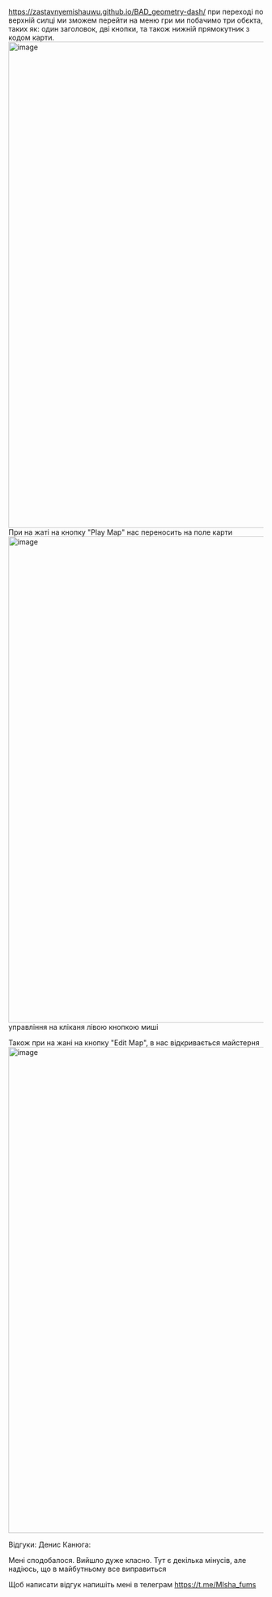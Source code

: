 https://zastavnyemishauwu.github.io/BAD_geometry-dash/ 
при переході по верхній силці ми зможем перейти на меню гри ми побачимо три обєкта, таких як: один заголовок, дві кнопки, та також нижній прямокутник з кодом карти.
<img width="960" alt="image" src="https://github.com/ZastavnyeMishaUwU/BAD_geometry-dash/assets/103821356/015e64fa-f164-485e-911a-2718715e2868">
При на жаті на кнопку "Play Map" нас переносить на поле карти
<img width="960" alt="image" src="https://github.com/ZastavnyeMishaUwU/BAD_geometry-dash/assets/103821356/c57db76a-aa36-4251-beb6-d812399a4707">
управління на кліканя лівою кнопкою миші


Також при на жані на кнопку "Edit Map", в нас відкривається майстерня
<img width="960" alt="image" src="https://github.com/ZastavnyeMishaUwU/BAD_geometry-dash/assets/103821356/3662fecb-ba5b-41fd-8e96-a3ea3aad9a83">

Відгуки:
 Денис Канюга:
 
 Мені сподобалося. Вийшло дуже класно. Тут є декілька мінусів, але надіюсь, що в майбутньому все виправиться


Щоб написати відгук напишіть мені в телеграм https://t.me/MIsha_fums






